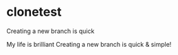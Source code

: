 # clonetest
Creating a new branch is quick

My life is brilliant
Creating a new branch is quick & simple!

